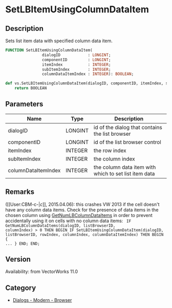 # SetLBItemUsingColumnDataItem

## Description
Sets list item data with specified column data item.

```pascal
FUNCTION SetLBItemUsingColumnDataItem(
				dialogID            : LONGINT;
				componentID         : LONGINT;
				itemIndex           : INTEGER;
				subItemIndex        : INTEGER;
				columnDataItemIndex : INTEGER): BOOLEAN;
```

```python
def vs.SetLBItemUsingColumnDataItem(dialogID, componentID, itemIndex, subItemIndex, columnDataItemIndex):
    return BOOLEAN
```

## Parameters
|Name|Type|Description|
|---|---|---|
|dialogID|LONGINT|id of the dialog that contains the list browser|
|componentID|LONGINT|id of the list browser control|
|itemIndex|INTEGER|the row index|
|subItemIndex|INTEGER|the column index|
|columnDataItemIndex|INTEGER|the column data item with which to set list item data|

## Remarks
([[User:CBM-c-|_c_]], 2015.04.06): this crashes VW 2013 if the cell doesn't have any column data items. Check for the presence of data items in the chosen column using [GetNumLBColumnDataItems](GetNumLBColumnDataItems.md) in order to prevent accidentally using it on cells with no column data items:
<code lang="vs">
IF GetNumLBColumnDataItems(dialogID, listBrowserID, columnIndex) > 0 THEN BEGIN
   IF SetLBItemUsingColumnDataItem(dialogID, listBrowserID, rowIndex, columnIndex, columnDataItemIndex) THEN BEGIN
      { ... }
   END;
END;
</code>

## Version
Availability: from VectorWorks 11.0

## Category
* [Dialogs - Modern - Browser](../Categories/Dialogs%20-%20Modern%20-%20Browser.md)
